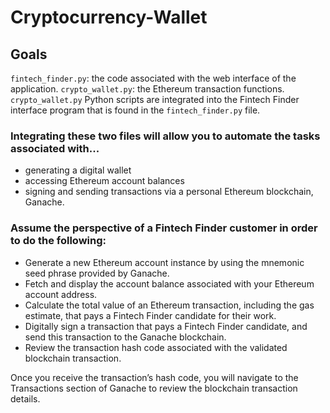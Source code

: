 # Cryptocurrency-Wallet

## Goals
`fintech_finder.py`: the code associated with the web interface of the application.
`crypto_wallet.py`: the Ethereum transaction functions. `crypto_wallet.py` Python scripts are integrated into the Fintech Finder interface program that is found in the `fintech_finder.py` file.

### Integrating these two files will allow you to automate the tasks associated with...
* generating a digital wallet
* accessing Ethereum account balances
* signing and sending transactions via a personal Ethereum blockchain, Ganache.

### Assume the perspective of a Fintech Finder customer in order to do the following:
* Generate a new Ethereum account instance by using the mnemonic seed phrase provided by Ganache.
* Fetch and display the account balance associated with your Ethereum account address.
* Calculate the total value of an Ethereum transaction, including the gas estimate, that pays a Fintech Finder candidate for their work.
* Digitally sign a transaction that pays a Fintech Finder candidate, and send this transaction to the Ganache blockchain.
* Review the transaction hash code associated with the validated blockchain transaction.

Once you receive the transaction’s hash code, you will navigate to the Transactions section of Ganache to review the blockchain transaction details.